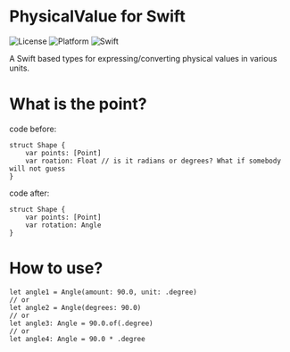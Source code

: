 # PhysicalValue for Swift

![License](https://img.shields.io/github/license/mashape/apistatus.svg)
![Platform](https://img.shields.io/badge/platform-ios%7Cosx-lighthgrey.svg)
![Swift](https://img.shields.io/badge/Swift-3.0-orange.svg)



A Swift based types for expressing/converting physical values in various units.


# What is the point?

code before:
```
struct Shape {
    var points: [Point]
    var roation: Float // is it radians or degrees? What if somebody will not guess
}
```

code after:
```
struct Shape {
    var points: [Point]
    var rotation: Angle
}
```

# How to use?
```
let angle1 = Angle(amount: 90.0, unit: .degree)
// or
let angle2 = Angle(degrees: 90.0)
// or
let angle3: Angle = 90.0.of(.degree)
// or
let angle4: Angle = 90.0 * .degree
```
